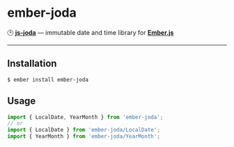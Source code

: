 # ember-joda

:clock2: [**js-joda**](joda) — immutable date and time library for [**Ember.js**](ember)

[joda]: https://github.com/js-joda/js-joda
[ember]: https://github.com/emberjs/ember.js

---

## Installation

```
$ ember install ember-joda
```

## Usage

```js
import { LocalDate, YearMonth } from 'ember-joda';
// or
import { LocalDate } from 'ember-joda/LocalDate';
import { YearMonth } from 'ember-joda/YearMonth';
```
